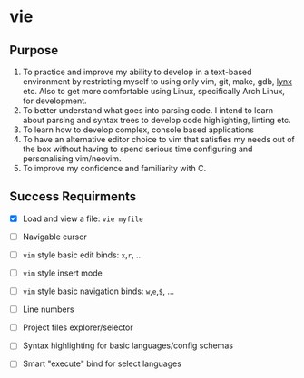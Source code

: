 
# vie

## Purpose

1. To practice and improve my ability to develop in a text-based environment by restricting myself to using only vim, git, make, gdb, [lynx](https://lynx.invisible-island.net/) etc. Also to get more comfortable using Linux, specifically Arch Linux, for development.
2. To better understand what goes into parsing code. I intend to learn about parsing and syntax trees to develop code highlighting, linting etc.
3. To learn how to develop complex, console based applications
4. To have an alternative editor choice to vim that satisfies my needs out of the box without having to spend serious time configuring and personalising vim/neovim.
5. To improve my confidence and familiarity with C.

## Success Requirments

- [x] Load and view a file: `vie myfile`
- [ ] Navigable cursor
- [ ] `vim` style basic edit binds: `x`,`r`, ...
- [ ] `vim` style insert mode
- [ ] `vim` style basic navigation binds: `w`,`e`,`$`, ...
- [ ] Line numbers
- [ ] Project files explorer/selector
- [ ] Syntax highlighting for basic languages/config schemas
- [ ] Smart "execute" bind for select languages


